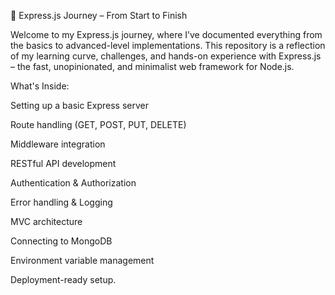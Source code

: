 

🚀 Express.js Journey – From Start to Finish

Welcome to my Express.js journey, where I’ve documented everything from the basics to advanced-level implementations. This repository is a reflection of my learning curve, challenges, and hands-on experience with Express.js – the fast, unopinionated, and minimalist web framework for Node.js.

What's Inside:

Setting up a basic Express server

Route handling (GET, POST, PUT, DELETE)

Middleware integration

RESTful API development

Authentication & Authorization

Error handling & Logging

MVC architecture

Connecting to MongoDB

Environment variable management

Deployment-ready setup.




